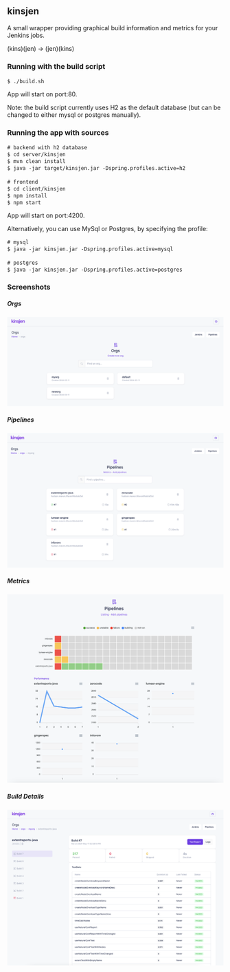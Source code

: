 ## kinsjen

A small wrapper providing graphical build information and metrics for your Jenkins jobs.

(kins)(jen) -> (jen)(kins)

### Running with the build script

```
$ ./build.sh
```

App will start on port:80. 

Note: the build script currently uses H2 as the default database (but can be changed to either mysql or postgres manually).

### Running the app with sources

```
# backend with h2 database
$ cd server/kinsjen
$ mvn clean install
$ java -jar target/kinsjen.jar -Dspring.profiles.active=h2

# frontend
$ cd client/kinsjen
$ npm install
$ npm start
```

App will start on port:4200.

Alternatively, you can use MySql or Postgres, by specifying the profile:

```
# mysql
$ java -jar kinsjen.jar -Dspring.profiles.active=mysql

# postgres
$ java -jar kinsjen.jar -Dspring.profiles.active=postgres
```

### Screenshots

##### Orgs
![Orgs](img/orgs.png)

##### Pipelines
![Pipelines](img/pipelines.png)

##### Metrics
![Metrics](img/metrics.png)

##### Build Details
![Build](img/build.png)

